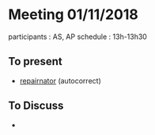 # Meeting 01/11/2018

participants : AS, AP
schedule : 13h-13h30

## To present
- [repairnator](https://github.com/Spirals-Team/repairnator) (autocorrect)

## To Discuss

- 

